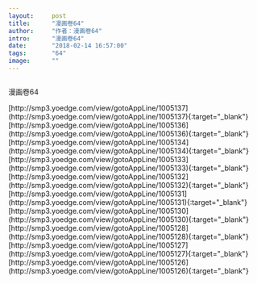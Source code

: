 ```yaml
---
layout:     post
title:      "漫画卷64"
author:     "作者：漫画卷64"
intro:      "漫画卷64"
date:       "2018-02-14 16:57:00"
tags:       "64"
image:      ""
---
```

<div style="text-align: center">
<p><img src=""/></p>
</div>
<p class="post-meta">
<span>漫画卷64</span>
</p>
[http://smp3.yoedge.com/view/gotoAppLine/1005137](http://smp3.yoedge.com/view/gotoAppLine/1005137){:target="_blank"}
[http://smp3.yoedge.com/view/gotoAppLine/1005136](http://smp3.yoedge.com/view/gotoAppLine/1005136){:target="_blank"}
[http://smp3.yoedge.com/view/gotoAppLine/1005134](http://smp3.yoedge.com/view/gotoAppLine/1005134){:target="_blank"}
[http://smp3.yoedge.com/view/gotoAppLine/1005133](http://smp3.yoedge.com/view/gotoAppLine/1005133){:target="_blank"}
[http://smp3.yoedge.com/view/gotoAppLine/1005132](http://smp3.yoedge.com/view/gotoAppLine/1005132){:target="_blank"}
[http://smp3.yoedge.com/view/gotoAppLine/1005131](http://smp3.yoedge.com/view/gotoAppLine/1005131){:target="_blank"}
[http://smp3.yoedge.com/view/gotoAppLine/1005130](http://smp3.yoedge.com/view/gotoAppLine/1005130){:target="_blank"}
[http://smp3.yoedge.com/view/gotoAppLine/1005128](http://smp3.yoedge.com/view/gotoAppLine/1005128){:target="_blank"}
[http://smp3.yoedge.com/view/gotoAppLine/1005127](http://smp3.yoedge.com/view/gotoAppLine/1005127){:target="_blank"}
[http://smp3.yoedge.com/view/gotoAppLine/1005126](http://smp3.yoedge.com/view/gotoAppLine/1005126){:target="_blank"}


